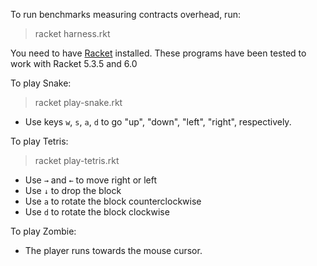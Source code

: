 To run benchmarks measuring contracts overhead, run:
> racket harness.rkt

You need to have [Racket](http://racket-lang.org/) installed. These programs have been tested to work with Racket 5.3.5 and 6.0

To play Snake:
> racket play-snake.rkt

* Use keys `w`, `s`, `a`, `d` to go "up", "down", "left", "right", respectively.

To play Tetris:
> racket play-tetris.rkt

* Use `→` and `←` to move right or left
* Use `↓` to drop the block
* Use `a` to rotate the block counterclockwise
* Use `d` to rotate the block clockwise

To play Zombie:
* The player runs towards the mouse cursor.